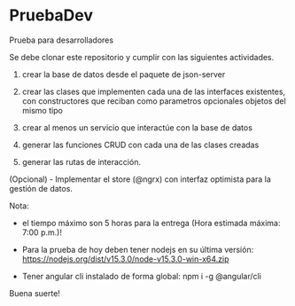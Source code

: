 # PruebaDev
Prueba para desarrolladores

Se debe clonar este repositorio y cumplir con las siguientes actividades.

1. crear la base de datos desde el paquete de json-server

2. crear las clases que implementen cada una de las interfaces existentes, con constructores que reciban como parametros opcionales objetos del mismo tipo

3. crear al menos un servicio que interactúe con la base de datos

4. generar las funciones CRUD con cada una de las clases creadas

5. generar las rutas de interacción.

(Opcional) - Implementar el store (@ngrx) con interfaz optimista para la gestión de datos.

Nota:
* el tiempo máximo son 5 horas para la entrega (Hora estimada máxima: 7:00 p.m.)!
* Para la prueba de hoy deben tener nodejs en su última versión:
https://nodejs.org/dist/v15.3.0/node-v15.3.0-win-x64.zip

* Tener angular cli instalado de forma global:
npm i -g @angular/cli

Buena suerte!

  
